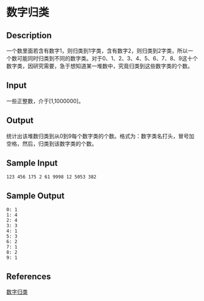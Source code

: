 # 数字归类

## Description

一个数里面若含有数字1，则归类到1字类，含有数字2，则归类到2字类，所以一个数可能同时归类到不同的数字类。对于0、1、2、3、4、5、6、7、8、9这十个数字类，因研究需要，急于想知道某一堆数中，究竟归类到这些数字类的个数。

## Input

一些正整数，介于[1,1000000]。

## Output

统计出该堆数归类到从0到9每个数字类的个数。格式为：数字类名打头，冒号加空格，然后，归类到该数字类的个数。

## Sample Input

```
123 456 175 2 61 9998 12 5053 382
```

## Sample Output

```
0: 1
1: 4
2: 4
3: 3
4: 1
5: 3
6: 2
7: 1
8: 2
9: 1
```

## References

[数字归类](http://cpp.zjut.edu.cn/ShowProblem.aspx?ShowID=1912)
